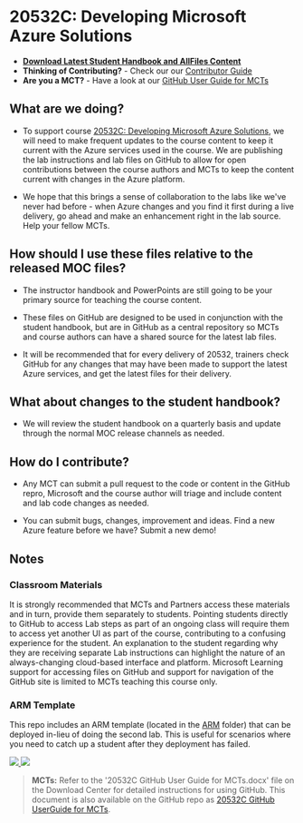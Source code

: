 # 20532C: Developing Microsoft Azure Solutions

- **[Download Latest Student Handbook and AllFiles Content](https://github.com/MicrosoftLearning/20532-DevelopingMicrosoftAzureSolutions/releases/latest)**
- **Thinking of Contributing?** - Check our our [Contributor Guide](contributor_guide.md)
- **Are you a MCT?** - Have a look at our [GitHub User Guide for MCTs](mct_guide.md)

## What are we doing?

- To support course [20532C: Developing Microsoft Azure Solutions](https://www.microsoft.com/learning/en-us/course.aspx?ID=20532C), we will need to make frequent updates to the course content to keep it current with the Azure services used in the course.  We are publishing the lab instructions and lab files on GitHub to allow for open contributions between the course authors and MCTs to keep the content current with changes in the Azure platform.

- We hope that this brings a sense of collaboration to the labs like we've never had before - when Azure changes and you find it first during a live delivery, go ahead and make an enhancement right in the lab source.  Help your fellow MCTs.

## How should I use these files relative to the released MOC files?

- The instructor handbook and PowerPoints are still going to be your primary source for teaching the course content.

- These files on GitHub are designed to be used in conjunction with the student handbook, but are in GitHub as a central repository so MCTs and course authors can have a shared source for the latest lab files.

- It will be recommended that for every delivery of 20532, trainers check GitHub for any changes that may have been made to support the latest Azure services, and get the latest files for their delivery.

## What about changes to the student handbook?

- We will review the student handbook on a quarterly basis and update through the normal MOC release channels as needed.

## How do I contribute?

- Any MCT can submit a pull request to the code or content in the GitHub repro, Microsoft and the course author will triage and include content and lab code changes as needed.

- You can submit bugs, changes, improvement and ideas.  Find a new Azure feature before we have?  Submit a new demo!

## Notes

### Classroom Materials

It is strongly recommended that MCTs and Partners access these materials and in turn, provide them separately to students.  Pointing students directly to GitHub to access Lab steps as part of an ongoing class will require them to access yet another UI as part of the course, contributing to a confusing experience for the student. An explanation to the student regarding why they are receiving separate Lab instructions can highlight the nature of an always-changing cloud-based interface and platform. Microsoft Learning support for accessing files on GitHub and support for navigation of the GitHub site is limited to MCTs teaching this course only.

### ARM Template

This repo includes an ARM template (located in the [ARM](/ARM) folder) that can be deployed in-lieu of doing the second lab. This is useful for scenarios where you need to catch up a student after they deployment has failed.

<a href="https://portal.azure.com/#create/Microsoft.Template/uri/https%3A%2F%2Fraw.githubusercontent.com%2FMicrosoftLearning%2F20532-DevelopingMicrosoftAzureSolutions%2Fc-release%2FARM%2Flabvm.deploy.json" target="_blank">
    <img src="http://azuredeploy.net/deploybutton.png"/>
</a>
<a href="http://armviz.io/#/?load=https:%2F%2Fraw.githubusercontent.com%2FMicrosoftLearning%2F20532-DevelopingMicrosoftAzureSolutions%2Fc-release%2FARM%2Flabvm.deploy.json" target="_blank">
    <img src="http://armviz.io/visualizebutton.png"/>
</a>

> **MCTs:** Refer to the '20532C GitHub User Guide for MCTs.docx' file on the Download Center for detailed instructions for using GitHub. This document is also available on the GitHub repo as [20532C GitHub UserGuide for MCTs](20532CGitHubUserGuideforMCTs.md).  
